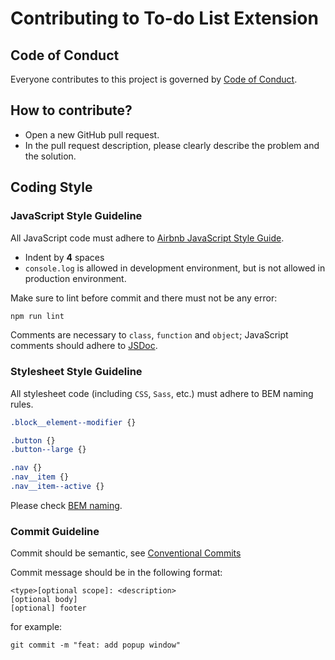 # Contributing to To-do List Extension

## Code of Conduct

Everyone contributes to this project is governed by [Code of Conduct](./CODE_OF_CONDUCT.md).

## How to contribute?

- Open a new GitHub pull request.
- In the pull request description, please clearly describe the problem and the solution.

## Coding Style

### JavaScript Style Guideline

All JavaScript code must adhere to [Airbnb JavaScript Style Guide](https://github.com/airbnb/javascript).

- Indent by **4** spaces
- `console.log` is allowed in development environment, but is not allowed in production environment.

Make sure to lint before commit and there must not be any error:

```bash
npm run lint
```

Comments are necessary to `class`, `function` and `object`; JavaScript comments should adhere to [JSDoc](http://usejsdoc.org/).

### Stylesheet Style Guideline

All stylesheet code (including `CSS`, `Sass`, etc.) must adhere to BEM naming rules.

```css
.block__element--modifier {}

.button {}
.button--large {}

.nav {}
.nav__item {}
.nav__item--active {}
```

Please check [BEM naming](http://getbem.com/naming/).

### Commit Guideline

Commit should be semantic, see [Conventional Commits](https://www.conventionalcommits.org/en/v1.0.0-beta.2/)

Commit message should be in the following format:
```
<type>[optional scope]: <description>
[optional body]
[optional] footer
```

for example:

```
git commit -m "feat: add popup window"
```

